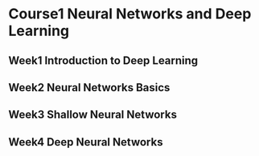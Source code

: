 # Course1 Neural Networks and Deep Learning

## Week1 Introduction to Deep Learning

## Week2 Neural Networks Basics

## Week3 Shallow Neural Networks

## Week4 Deep Neural Networks
